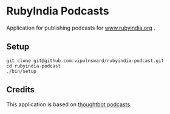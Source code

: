 RubyIndia Podcasts
===================

Application for publishing podcasts for www.rubyindia.org .

Setup
-----

```
git clone git@github.com:vipulnsward/rubyindia-podcast.git
cd rubyindia-podcast
./bin/setup
```

Credits
-------
This application is based on [thoughtbot podcasts](https://github.com/thoughtbot/podcasts).